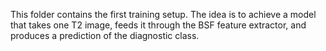This folder contains the first training setup. The idea is to achieve a model that takes one T2 image, feeds it through the BSF feature extractor,
and produces a prediction of the diagnostic class.